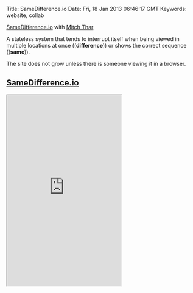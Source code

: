 Title: SameDifference.io
Date: Fri, 18 Jan 2013 06:46:17 GMT
Keywords: website, collab

[SameDifference.io][1] with [Mitch Thar][2]

A stateless system that tends to interrupt itself when being viewed in multiple locations at once ((**difference**)) or shows the correct sequence ((**same**)).

The site does not grow unless there is someone viewing it in a browser.

## <a href="http://samedifference.io" class="fontawesome-external-link">SameDifference.io</a>

<iframe src="http://samedifference.io" height="500"></iframe>

[1]: http://samedifference.io "SameDifference"
[2]: http://mitchellthar.com/ "Mitchell Thar"